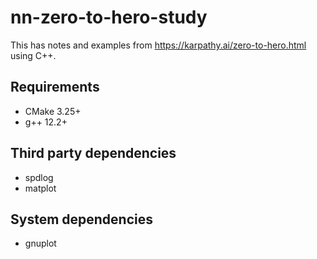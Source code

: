 # nn-zero-to-hero-study

This has notes and examples from https://karpathy.ai/zero-to-hero.html using C++.

## Requirements

* CMake 3.25+
* g++ 12.2+

## Third party dependencies
* spdlog
* matplot

## System dependencies
* gnuplot

